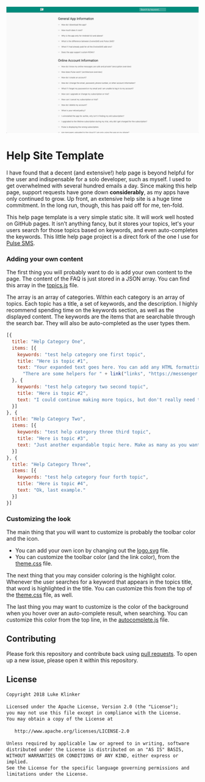 ![preview](preview-image.png)

# Help Site Template

I have found that a decent (and extensive!) help page is beyond helpful for the user and indispensable for a solo developer, such as myself. I used to get overwhelmed with several hundred emails a day. Since making this help page, support requests have gone down **considerably**, as my apps have only continued to grow. Up front, an extensive help site is a huge time commitment. In the long run, though, this has paid off for me, ten-fold.

This help page template is a very simple static site. It will work well hosted on GitHub pages. It isn't anything fancy, but it stores your topics, let's your users search for those topics based on keywords, and even auto-completes the keywords. This little help page project is a direct fork of the one I use for [Pulse SMS](https://messenger.klinkerapps.com/help).

### Adding your own content

The first thing you will probably want to do is add your own content to the page. The content of the FAQ is just stored in a JSON array. You can find this array in the [topics.js](help/resources/js/topics.js) file.

The array is an array of categories. Within each category is an array of topics. Each topic has a title, a set of keywords, and the description. I highly recommend spending time on the keywords section, as well as the displayed content. The keywords are the items that are searchable through the search bar. They will also be auto-completed as the user types them.

```javascript
[{
  title: "Help Category One",
  items: [{
    keywords: "test help category one first topic",
    title: "Here is topic #1",
    text: "Your expanded text goes here. You can add any HTML formatting that you want." + brbr() +
      "There are some helpers for " + link("links", "https://messenger.klinkerapps.com")
  }, {
    keywords: "test help category two second topic",
    title: "Here is topic #2",
    text: "I could continue making more topics, but don't really need to. You get the picture."
  }]
}, {
  title: "Help Category Two",
  items: [{
    keywords: "test help category three third topic",
    title: "Here is topic #3",
    text: "Just another expandable topic here. Make as many as you want."
  }]
}, {
  title: "Help Category Three",
  items: [{
    keywords: "test help category four forth topic",
    title: "Here is topic #4",
    text: "Ok, last example."
  }]
}]
```

### Customizing the look

The main thing that you will want to customize is probably the toolbar color and the icon.

* You can add your own icon by changing out the [logo.svg](help/resources/images/logo.svg) file.
* You can customize the toolbar color (and the link color), from the [theme.css](help/resources/css/theme.css) file.

The next thing that you may consider coloring is the highlight color. Whenever the user searches for a keyword that appears in the topics title, that word is highlighted in the title. You can customize this from the top of the [theme.css](help/resources/css/theme.css) file, as well.

The last thing you may want to customize is the color of the background when you hover over an auto-complete result, when searching. You can customize this color from the top line, in the [autocomplete.js](help/resources/js/autocomplete.js) file.

## Contributing

Please fork this repository and contribute back using [pull requests](https://github.com/klinker24/help-site-templage/pulls). To open up a new issue, please open it within this repository.

## License

    Copyright 2018 Luke Klinker

    Licensed under the Apache License, Version 2.0 (the "License");
    you may not use this file except in compliance with the License.
    You may obtain a copy of the License at

       http://www.apache.org/licenses/LICENSE-2.0

    Unless required by applicable law or agreed to in writing, software
    distributed under the License is distributed on an "AS IS" BASIS,
    WITHOUT WARRANTIES OR CONDITIONS OF ANY KIND, either express or implied.
    See the License for the specific language governing permissions and
    limitations under the License.
